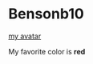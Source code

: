 # Bensonb10

[my avatar](https://avatars1.githubusercontent.com/u/38105517?v=4)

My favorite color is **red**